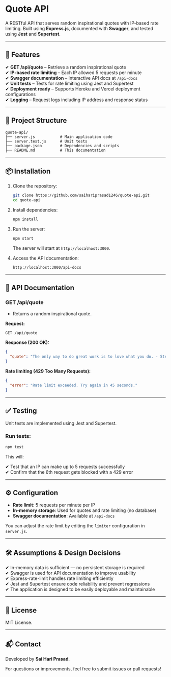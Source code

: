 
# Quote API

A RESTful API that serves random inspirational quotes with IP-based rate limiting. Built using **Express.js**, documented with **Swagger**, and tested using **Jest** and **Supertest**.

---

## 🚀 Features

✔ **GET /api/quote** – Retrieve a random inspirational quote  
✔ **IP-based rate limiting** – Each IP allowed 5 requests per minute  
✔ **Swagger documentation** – Interactive API docs at `/api-docs`  
✔ **Unit tests** – Tests for rate limiting using Jest and Supertest  
✔ **Deployment ready** – Supports Heroku and Vercel deployment configurations  
✔ **Logging** – Request logs including IP address and response status  

---

## 📂 Project Structure

```
quote-api/
├── server.js           # Main application code
├── server.test.js      # Unit tests
├── package.json        # Dependencies and scripts
├── README.md           # This documentation
```

---

## 📦 Installation

1. Clone the repository:

   ```bash
   git clone https://github.com/saihariprasad1246/quote-api.git
   cd quote-api
   ```

2. Install dependencies:

   ```bash
   npm install
   ```

3. Run the server:

   ```bash
   npm start
   ```

   The server will start at `http://localhost:3000`.

4. Access the API documentation:

   ```
   http://localhost:3000/api-docs
   ```

---

## 📖 API Documentation

### **GET /api/quote**

- Returns a random inspirational quote.

**Request:**

```bash
GET /api/quote
```

**Response (200 OK):**

```json
{
  "quote": "The only way to do great work is to love what you do. - Steve Jobs"
}
```

**Rate limiting (429 Too Many Requests):**

```json
{
  "error": "Rate limit exceeded. Try again in 45 seconds."
}
```

---

## ✅ Testing

Unit tests are implemented using Jest and Supertest.

### Run tests:

```bash
npm test
```

This will:

✔ Test that an IP can make up to 5 requests successfully  
✔ Confirm that the 6th request gets blocked with a 429 error

---

## ⚙️ Configuration

- **Rate limit**: 5 requests per minute per IP  
- **In-memory storage**: Used for quotes and rate limiting (no database)  
- **Swagger documentation**: Available at `/api-docs`

You can adjust the rate limit by editing the `limiter` configuration in `server.js`.

---

## 🛠 Assumptions & Design Decisions

✔ In-memory data is sufficient — no persistent storage is required  
✔ Swagger is used for API documentation to improve usability  
✔ Express-rate-limit handles rate limiting efficiently  
✔ Jest and Supertest ensure code reliability and prevent regressions  
✔ The application is designed to be easily deployable and maintainable  

---

## 📂 License

MIT License.

---

## 📬 Contact

Developed by **Sai Hari Prasad**.

For questions or improvements, feel free to submit issues or pull requests!
